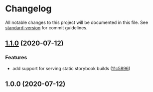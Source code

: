 # Changelog

All notable changes to this project will be documented in this file. See [standard-version](https://github.com/conventional-changelog/standard-version) for commit guidelines.

## [1.1.0](https://github.com/jantimon/storybook-puppeteer/compare/v1.0.0...v1.1.0) (2020-07-12)


### Features

* add support for serving static storybook builds ([11c5896](https://github.com/jantimon/storybook-puppeteer/commit/11c5896abd1af5e011a81a80a8b0069fabb1c723))

## 1.0.0 (2020-07-12)
